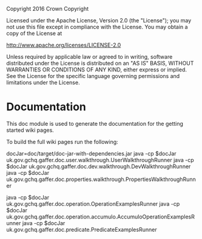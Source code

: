 Copyright 2016 Crown Copyright

Licensed under the Apache License, Version 2.0 (the "License");
you may not use this file except in compliance with the License.
You may obtain a copy of the License at

  http://www.apache.org/licenses/LICENSE-2.0

Unless required by applicable law or agreed to in writing, software
distributed under the License is distributed on an "AS IS" BASIS,
WITHOUT WARRANTIES OR CONDITIONS OF ANY KIND, either express or implied.
See the License for the specific language governing permissions and
limitations under the License.

Documentation
======

This doc module is used to generate the documentation for the getting started wiki pages.

To build the full wiki pages run the following:

docJar=doc/target/doc-jar-with-dependencies.jar
java -cp $docJar uk.gov.gchq.gaffer.doc.user.walkthrough.UserWalkthroughRunner
java -cp $docJar uk.gov.gchq.gaffer.doc.dev.walkthrough.DevWalkthroughRunner
java -cp $docJar uk.gov.gchq.gaffer.doc.properties.walkthrough.PropertiesWalkthroughRunner

java -cp $docJar uk.gov.gchq.gaffer.doc.operation.OperationExamplesRunner
java -cp $docJar uk.gov.gchq.gaffer.doc.operation.accumulo.AccumuloOperationExamplesRunner
java -cp $docJar uk.gov.gchq.gaffer.doc.predicate.PredicateExamplesRunner
